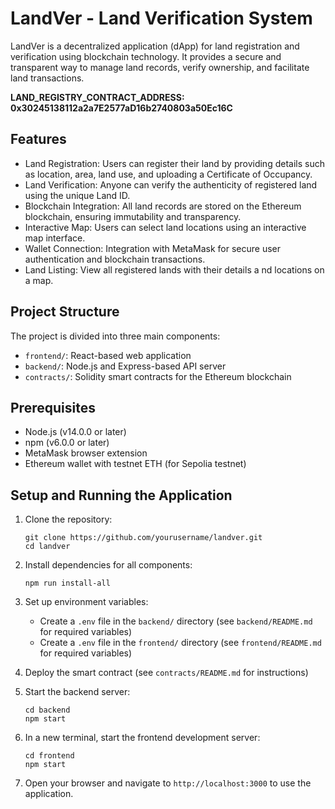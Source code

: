 # LandVer - Land Verification System

LandVer is a decentralized application (dApp) for land registration and verification using blockchain technology. It provides a secure and transparent way to manage land records, verify ownership, and facilitate land transactions.

**LAND_REGISTRY_CONTRACT_ADDRESS:  0x30245138112a2a7E2577aD16b2740803a50Ec16C**


## Features

- Land Registration: Users can register their land by providing details such as location, area, land use, and uploading a Certificate of Occupancy.
- Land Verification: Anyone can verify the authenticity of registered land using the unique Land ID.
- Blockchain Integration: All land records are stored on the Ethereum blockchain, ensuring immutability and transparency.
- Interactive Map: Users can select land locations using an interactive map interface.
- Wallet Connection: Integration with MetaMask for secure user authentication and blockchain transactions.
- Land Listing: View all registered lands with their details a
nd locations on a map.

## Project Structure

The project is divided into three main components:

- `frontend/`: React-based web application
- `backend/`: Node.js and Express-based API server
- `contracts/`: Solidity smart contracts for the Ethereum blockchain

## Prerequisites

- Node.js (v14.0.0 or later)
- npm (v6.0.0 or later)
- MetaMask browser extension
- Ethereum wallet with testnet ETH (for Sepolia testnet)

## Setup and Running the Application

1. Clone the repository:
   ```
   git clone https://github.com/yourusername/landver.git
   cd landver
   ```

2. Install dependencies for all components:
   ```
   npm run install-all
   ```

3. Set up environment variables:
   - Create a `.env` file in the `backend/` directory (see `backend/README.md` for required variables)
   - Create a `.env` file in the `frontend/` directory (see `frontend/README.md` for required variables)

4. Deploy the smart contract (see `contracts/README.md` for instructions)

5. Start the backend server:
   ```
   cd backend
   npm start
   ```

6. In a new terminal, start the frontend development server:
   ```
   cd frontend
   npm start
   ```

7. Open your browser and navigate to `http://localhost:3000` to use the application.